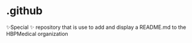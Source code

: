 # .github
✨Special ✨ repository that is use to add and display a README.md to the HBPMedical organization

